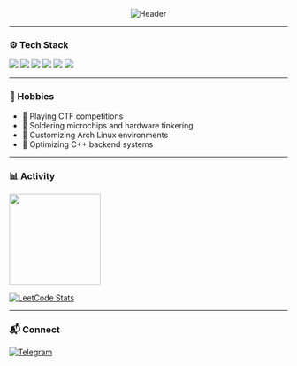 <p align="center">
  <img src="https://readme-typing-svg.demolab.com?font=Fira+Code&size=26&duration=3000&pause=1000&color=38BDF8&width=435&lines=C%2B%2B+Backend+%26+DevOps+Engineer;Arch+Linux+Enthusiast;CTF+Player" alt="Header" />
</p>

---

### ⚙️ Tech Stack
![](https://img.shields.io/badge/C++-00599C?logo=c%2B%2B&logoColor=white)
![](https://img.shields.io/badge/Arch_Linux-1793D1?logo=arch-linux&logoColor=white)
![](https://img.shields.io/badge/Docker-2496ED?logo=docker&logoColor=white)
![](https://img.shields.io/badge/gRPC-4285F4?logo=google&logoColor=white)
![](https://img.shields.io/badge/Git-F05032?logo=git&logoColor=white)
![](https://img.shields.io/badge/Python-3776AB?logo=python&logoColor=white)

---

### 🧩 Hobbies
- 🔐 Playing CTF competitions
- 🔧 Soldering microchips and hardware tinkering
- 🐧 Customizing Arch Linux environments
- 🚀 Optimizing C++ backend systems

---



### 📊 Activity
<div align="left">
  <img height="165" src="https://github-readme-stats.vercel.app/api?username=ars1ks&show_icons=true&theme=transparent&hide_border=true&hide_title=true&bg_color=00000000" />
  
  [![LeetCode Stats](https://leetcode.card.workers.dev/?username=ars1ks&theme=dark&font=source_code_pro&extension=activity)](https://leetcode.com/u/ars1ks/)
</div>

---

### 📬 Connect
[![Telegram](https://img.shields.io/badge/Telegram-26A5E4?logo=telegram&logoColor=white&style=flat)](https://t.me/ars1ksarch)
